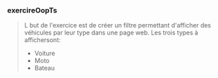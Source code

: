 ### **exercireOopTs**

> L but de l'exercice est de créer un filtre permettant d'afficher des véhicules par leur
> type dans une page web. Les trois types à affichersont:
> * Voiture
> * Moto
> * Bateau

